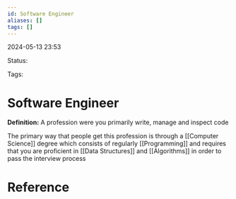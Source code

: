 ```yaml
---
id: Software Engineer
aliases: []
tags: []
---
```


2024-05-13 23:53

Status: 

Tags: 

# Software Engineer

**Definition:** A profession were you primarily write, manage and inspect code 

The primary way that people get this profession is through a [[Computer Science]] degree which consists of regularly [[Programming]] and requires that you are proficient in [[Data Structures]] and [[Algorithms]] in order to pass the interview process

# Reference
